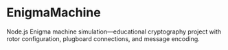 # EnigmaMachine
Node.js Enigma machine simulation—educational cryptography project with rotor configuration, plugboard connections, and message encoding.
